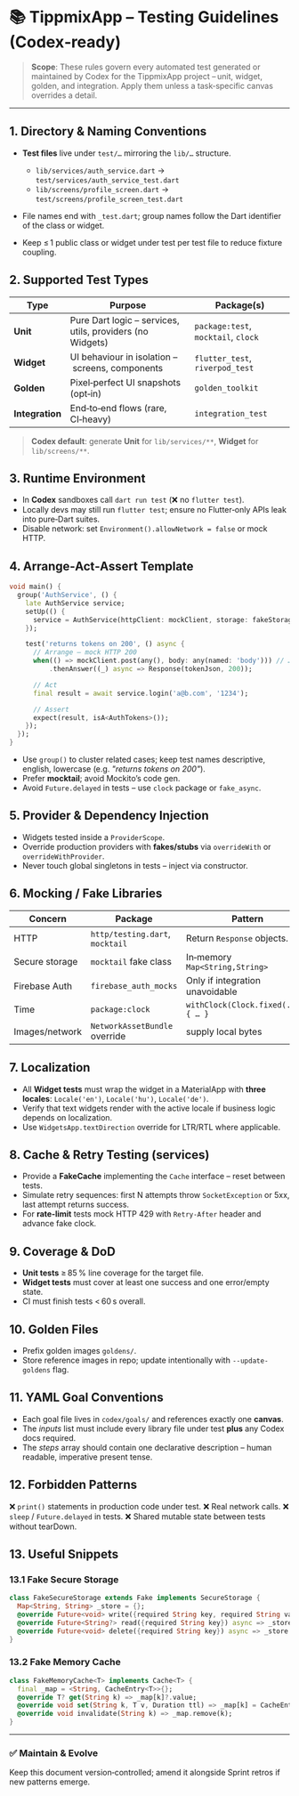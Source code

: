 # 📚 TippmixApp – Testing Guidelines (Codex‑ready)

> **Scope**: These rules govern every automated test generated or maintained by Codex for the TippmixApp project – unit, widget, golden, and integration. Apply them unless a task‑specific canvas overrides a detail.

---

## 1. Directory & Naming Conventions

- **Test files** live under `test/…` mirroring the `lib/…` structure.

  - `lib/services/auth_service.dart` → `test/services/auth_service_test.dart`
  - `lib/screens/profile_screen.dart` → `test/screens/profile_screen_test.dart`
- File names end with `_test.dart`; group names follow the Dart identifier of the class or widget.
- Keep ≤ 1 public class or widget under test per test file to reduce fixture coupling.

## 2. Supported Test Types

| Type            | Purpose                                                   | Package(s)                          |
| --------------- | --------------------------------------------------------- | ----------------------------------- |
| **Unit**        | Pure Dart logic – services, utils, providers (no Widgets) | `package:test`, `mocktail`, `clock` |
| **Widget**      | UI behaviour in isolation – screens, components           | `flutter_test`, `riverpod_test`     |
| **Golden**      | Pixel‑perfect UI snapshots (opt‑in)                       | `golden_toolkit`                    |
| **Integration** | End‑to‑end flows (rare, CI‑heavy)                         | `integration_test`                  |

> **Codex default**: generate **Unit** for `lib/services/**`, **Widget** for `lib/screens/**`.

## 3. Runtime Environment

- In **Codex** sandboxes call `dart run test` (❌ no `flutter test`).
- Locally devs may still run `flutter test`; ensure no Flutter‑only APIs leak into pure‑Dart suites.
- Disable network: set `Environment().allowNetwork = false` or mock HTTP.

## 4. Arrange‑Act‑Assert Template

```dart
void main() {
  group('AuthService', () {
    late AuthService service;
    setUp(() {
      service = AuthService(httpClient: mockClient, storage: fakeStorage);
    });

    test('returns tokens on 200', () async {
      // Arrange – mock HTTP 200
      when(() => mockClient.post(any(), body: any(named: 'body'))) // …
          .thenAnswer((_) async => Response(tokenJson, 200));

      // Act
      final result = await service.login('a@b.com', '1234');

      // Assert
      expect(result, isA<AuthTokens>());
    });
  });
}
```

- Use `group()` to cluster related cases; keep test names descriptive, english, lowercase (e.g. *"returns tokens on 200"*).
- Prefer **mocktail**; avoid Mockito’s code gen.
- Avoid `Future.delayed` in tests – use `clock` package or `fake_async`.

## 5. Provider & Dependency Injection

- Widgets tested inside a `ProviderScope`.
- Override production providers with **fakes/stubs** via `overrideWith` or `overrideWithProvider`.
- Never touch global singletons in tests – inject via constructor.

## 6. Mocking / Fake Libraries

| Concern        | Package                         | Pattern                             |
| -------------- | ------------------------------- | ----------------------------------- |
| HTTP           | `http/testing.dart`, `mocktail` | Return `Response` objects.          |
| Secure storage | `mocktail` fake class           | In‑memory `Map<String,String>`      |
| Firebase Auth  | `firebase_auth_mocks`           | Only if integration unavoidable     |
| Time           | `package:clock`                 | `withClock(Clock.fixed(...)) { … }` |
| Images/network | `NetworkAssetBundle` override   | supply local bytes                  |

## 7. Localization

- All **Widget tests** must wrap the widget in a MaterialApp with **three locales**:
  `Locale('en')`, `Locale('hu')`, `Locale('de')`.
- Verify that text widgets render with the active locale if business logic depends on localization.
- Use `WidgetsApp.textDirection` override for LTR/RTL where applicable.

## 8. Cache & Retry Testing (services)

- Provide a **FakeCache** implementing the `Cache` interface – reset between tests.
- Simulate retry sequences: first N attempts throw `SocketException` or 5xx, last attempt returns success.
- For **rate‑limit** tests mock HTTP 429 with `Retry‑After` header and advance fake clock.

## 9. Coverage & DoD

- **Unit tests** ≥ 85 % line coverage for the target file.
- **Widget tests** must cover at least one success and one error/empty state.
- CI must finish tests < 60 s overall.

## 10. Golden Files

- Prefix golden images `goldens/`.
- Store reference images in repo; update intentionally with `--update-goldens` flag.

## 11. YAML Goal Conventions

- Each goal file lives in `codex/goals/` and references exactly one **canvas**.
- The *inputs* list must include every library file under test **plus** any Codex docs required.
- The *steps* array should contain one declarative description – human readable, imperative present tense.

## 12. Forbidden Patterns

❌ `print()` statements in production code under test.
❌ Real network calls.
❌ `sleep` / `Future.delayed` in tests.
❌ Shared mutable state between tests without tearDown.

## 13. Useful Snippets

### 13.1 Fake Secure Storage

```dart
class FakeSecureStorage extends Fake implements SecureStorage {
  Map<String, String> _store = {};
  @override Future<void> write({required String key, required String value}) async => _store[key] = value;
  @override Future<String?> read({required String key}) async => _store[key];
  @override Future<void> delete({required String key}) async => _store.remove(key);
}
```

### 13.2 Fake Memory Cache

```dart
class FakeMemoryCache<T> implements Cache<T> {
  final _map = <String, CacheEntry<T>>{};
  @override T? get(String k) => _map[k]?.value;
  @override void set(String k, T v, Duration ttl) => _map[k] = CacheEntry(v, ttl);
  @override void invalidate(String k) => _map.remove(k);
}
```

---

### ✅ Maintain & Evolve

Keep this document version‑controlled; amend it alongside Sprint retros if new patterns emerge.
